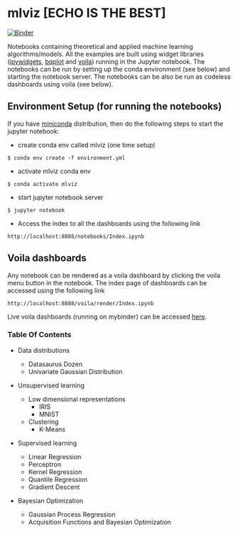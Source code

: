 # mlviz [ECHO IS THE BEST]
[![Binder](https://mybinder.org/badge_logo.svg)](https://mybinder.org/v2/gh/ChakriCherukuri/mlviz/master?Index.ipynb)

Notebooks containing theoretical and applied machine learning algorithms/models. All the examples are built using widget libraries ([ipywidgets](https://ipywidgets.readthedocs.io/en/latest/examples/Widget%20List.html), [bqplot](https://bqplot.readthedocs.io/en/latest/) and [voila](https://github.com/voila-dashboards/voila)) running in the Jupyter notebook. The notebooks can be run by setting up the conda environment (see below) and starting the notebook server. The notebooks can be also be run as codeless dashboards using voila (see below).

## Environment Setup (for running the notebooks)
If you have [miniconda](https://docs.conda.io/en/latest/miniconda.html) distribution, then do the following steps to start the jupyter notebook:

* create conda env called mlviz (one time setup)
```console
$ conda env create -f environment.yml
```
* activate mlviz conda env
```console
$ conda activate mlviz
```
* start jupyter notebook server
```console
$ jupyter notebook
```
* Access the index to all the dashboards using the following link

`http://localhost:8888/notebooks/Index.ipynb`

## Voila dashboards

Any notebook can be rendered as a voila dashboard by clicking the voila menu button in the notebook. The index page of dashboards can be accessed using the following link

`http://localhost:8888/voila/render/Index.ipynb`

Live voila dashboards (running on mybinder) can be accessed [here](https://mybinder.org/v2/gh/ChakriCherukuri/mlviz/master?urlpath=voila%2Frender%2FIndex.ipynb). 

### Table Of Contents
* Data distributions
    * Datasaurus Dozen
    * Univariate Gaussian Distribution
* Unsupervised learning
    * Low dimensional representations
        * IRIS
        * MNIST
    * Clustering
        * K-Means
* Supervised learning
    * Linear Regression
    * Perceptron
    * Kernel Regression
    * Quantile Regression
    * Gradient Descent

* Bayesian Optimization
    * Gaussian Process Regression
    * Acquisition Functions and Bayesian Optimization
